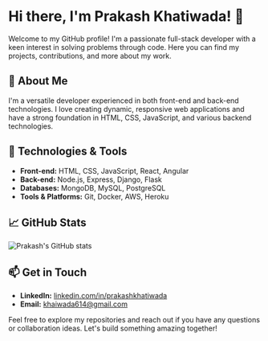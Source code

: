 
# Hi there, I'm Prakash Khatiwada! 👋

Welcome to my GitHub profile! I'm a passionate full-stack developer with a keen interest in solving problems through code. Here you can find my projects, contributions, and more about my work.

## 🚀 About Me
I'm a versatile developer experienced in both front-end and back-end technologies. I love creating dynamic, responsive web applications and have a strong foundation in HTML, CSS, JavaScript, and various backend technologies.

## 🔧 Technologies & Tools
- **Front-end:** HTML, CSS, JavaScript, React, Angular
- **Back-end:** Node.js, Express, Django, Flask
- **Databases:** MongoDB, MySQL, PostgreSQL
- **Tools & Platforms:** Git, Docker, AWS, Heroku

## 📈 GitHub Stats
![Prakash's GitHub stats](https://github-readme-stats.vercel.app/api?username=Prakashkhatiwada&show_icons=true&theme=radical)

## 📫 Get in Touch
- **LinkedIn:** [linkedin.com/in/prakashkhatiwada](https://linkedin.com/in/prakashkhatiwada)
- **Email:** khaiwada614@gmail.com

Feel free to explore my repositories and reach out if you have any questions or collaboration ideas. Let's build something amazing together!
